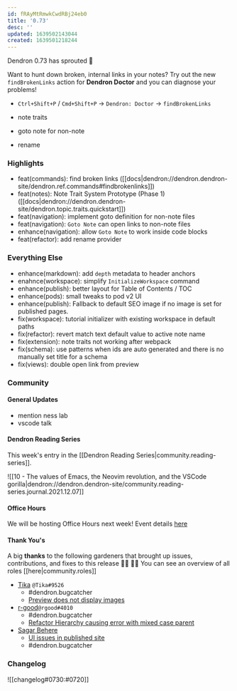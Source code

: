 ```yaml
---
id: fRAyMtRmwkCwdRBj24eb0
title: '0.73'
desc: ''
updated: 1639502143044
created: 1639501218244
---
```


Dendron 0.73 has sprouted  🌱

Want to hunt down broken, internal links in your notes? Try out the new `findBrokenLinks` action for **Dendron Doctor** and you can diagnose your problems!

- `Ctrl+Shift+P` / `Cmd+Shift+P` -> `Dendron: Doctor` -> `findBrokenLinks`

- note traits
- goto note for non-note
- rename

### Highlights

- feat(commands): find broken links ([[docs|dendron://dendron.dendron-site/dendron.ref.commands#findbrokenlinks]])
- feat(notes): Note Trait System Prototype (Phase 1) ([[docs|dendron://dendron.dendron-site/dendron.topic.traits.quickstart]])
- feat(navigation): implement goto definition for non-note files
- feat(navigation): `Goto Note` can open links to non-note files
- enhance(navigation): allow `Goto Note` to work inside code blocks
- feat(refactor): add rename provider

### Everything Else

- enhance(markdown): add `depth` metadata to header anchors
- enahnce(workspace): simplify `InitializeWorkspace` command
- enhance(publish): better layout for Table of Contents / TOC
- enhance(pods): small tweaks to pod v2 UI
- enhance(publish): Fallback to default SEO image if no image is set for published pages.
- fix(workspace): tutorial initializer with existing workspace in default paths
- fix(refactor): revert match text default value to active note name
- fix(extension): note traits not working after webpack
- fix(schema): use patterns when ids are auto generated and there is no manually set title for a schema
- fix(views): double open link from preview

### Community

#### General Updates

- mention ness lab
- vscode talk

#### Dendron Reading Series

This week's entry in the [[Dendron Reading Series|community.reading-series]]. 

![[10 - The values of Emacs, the Neovim revolution, and the VSCode gorilla|dendron://dendron.dendron-site/community.reading-series.journal.2021.12.07]]

#### Office Hours

We will be hosting Office Hours next week! Event details [here](https://lu.ma/s6r2cq39)

#### Thank You's

A big **thanks** to the following gardeners that brought up issues, contributions, and fixes to this release :man_farmer: :woman_farmer: 
You can see an overview of all roles [[here|community.roles]]

- [Tika](https://github.com/SR--) `@Tika#9526`
  - #dendron.bugcatcher
  - [Preview does not display images](https://github.com/dendronhq/dendron/issues/1856)
- [r-good](https://github.com/r-good)`@rgood#4010`
  - #dendron.bugcatcher
  - [Refactor Hierarchy causing error with mixed case parent](https://github.com/dendronhq/dendron/issues/1870)
- [Sagar Behere](https://github.com/sagarbehere)
  - [UI issues in published site](https://github.com/dendronhq/dendron/issues/1871)
  - #dendron.bugcatcher

### Changelog
![[changelog#0730:#0720]]
